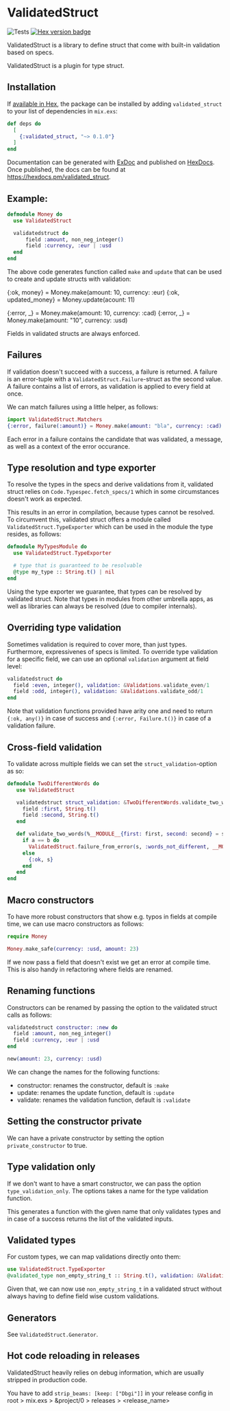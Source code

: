 # ValidatedStruct

![Tests](https://github.com/bravobike/validated_struct/actions/workflows/main.yaml/badge.svg)
[![Hex version badge](https://img.shields.io/hexpm/v/validated_struct.svg)](https://hex.pm/packages/validated_struct)

ValidatedStruct is a library to define struct that come with built-in validation
based on specs.

ValidatedStruct is a plugin for type struct.

## Installation

If [available in Hex](https://hex.pm/docs/publish), the package can be installed
by adding `validated_struct` to your list of dependencies in `mix.exs`:

```elixir
def deps do
  [
    {:validated_struct, "~> 0.1.0"}
  ]
end
```

Documentation can be generated with [ExDoc](https://github.com/elixir-lang/ex_doc)
and published on [HexDocs](https://hexdocs.pm). Once published, the docs can
be found at <https://hexdocs.pm/validated_struct>.



## Example:

```elixir
defmodule Money do
  use ValidatedStruct

  validatedstruct do
      field :amount, non_neg_integer()
      field :currency, :eur | :usd
  end
end
```

The above code generates function called `make` and `update` that can be used
to create and update structs with validation:

   {:ok, money} = Money.make(amount: 10, currency: :eur)
   {:ok, updated_money} = Money.update(acount: 11)

   {:error, _} = Money.make(amount: 10, currency: :cad)
   {:error, _} = Money.make(amount: "10", currency: :usd)

Fields in validated structs are always enforced.

## Failures

If validation doesn't succeed with a success, a failure is returned.
A failure is an error-tuple with a `ValidatedStruct.Failure`-struct as the second
value. A failure contains a list of errors, as validation is applied to every
field at once.

We can match failures using a little helper, as follows:

```elixir
import ValidatedStruct.Matchers
{:error, failure(:amount)} = Money.make(amount: "bla", currency: :cad)
```

Each error in a failure contains the candidate that was validated, a message,
as well as a context of the error occurance.

## Type resolution and type exporter

To resolve the types in the specs and derive validations from it, validated struct
relies on `Code.Typespec.fetch_specs/1` which in some circumstances doesn't work
as expected.

This results in an error in compilation, because types cannot be resolved. To circumvent
this, validated struct offers a module called `ValidatedStruct.TypeExporter` which
can be used in the module the type resides, as follows:

```elixir
defmodule MyTypesModule do
  use ValidatedStruct.TypeExporter

  # type that is guaranteed to be resolvable
  @type my_type :: String.t() | nil
end
```

Using the type exporter we guarantee, that types can be resolved by validated
struct. Note that types in modules from other umbrella apps, as well as libraries
can always be resolved (due to compiler internals).

## Overriding type validation

Sometimes validation is required to cover more, than just types. Furthermore,
expressivenes of specs is limited. 
To override type validation for a specific field, we can use an optional
`validation` argument at field level:

```elixir
validatedstruct do
  field :even, integer(), validation: &Validations.validate_even/1
  field :odd, integer(), validation: &Validations.validate_odd/1
end
```

Note that validation functions provided have arity one and need to return
`{:ok, any()}` in case of success and `{:error, Failure.t()}` in case of
a validation failure.

## Cross-field validation

To validate across multiple fields we can set the `struct_validation`-option as so:
    
```elixir
defmodule TwoDifferentWords do
   use ValidatedStruct

   validatedstruct struct_validation: &TwoDifferentWords.validate_two_words/1 do
     field :first, String.t()
     field :second, String.t()
   end

   def validate_two_words(%__MODULE__{first: first, second: second} = s) do
     if a == b do
       ValidatedStruct.failure_from_error(s, :words_not_different, __MODULE__)
     else
       {:ok, s}
     end
   end
end
```

## Macro constructors

To have more robust constructors that show e.g. typos in fields at compile time,
we can use macro constructors as follows:

```elixir
require Money

Money.make_safe(currency: :usd, amount: 23)
```

If we now pass a field that doesn't exist we get an error at compile time.
This is also handy in refactoring where fields are renamed.

## Renaming functions

Constructors can be renamed by passing the option to the validated struct calls
as follows:

```elixir
validatedstruct constructor: :new do
  field :amount, non_neg_integer()
  field :currency, :eur | :usd
end

new(amount: 23, currency: :usd)
```

We can change the names for the following functions:

- constructor: renames the constructor, default is `:make`
- update: renames the update function, default is `:update`
- validate: renames the validation function, default is `:validate`

## Setting the constructor private

We can have a private constructor by setting the option `private_constructor` to true.

## Type validation only

If we don't want to have a smart constructor, we can pass the option
`type_validation_only`. The options takes a name for the type validation
function.

This generates a function with the given name that only validates types
and in case of a success returns the list of the validated inputs.

## Validated types

For custom types, we can map validations directly onto them:

```elixir
use ValidatedStruct.TypeExporter 
@validated_type non_empty_string_t :: String.t(), validation: &Validation.validate_non_empty_string/1 
```

Given that, we can now use `non_empty_string_t` in a validated
struct without always having to define field wise custom validations.

## Generators

See `ValidatedStruct.Generator`.

## Hot code reloading in releases

ValidatedStruct heavily relies on debug information, which are usually stripped in
production code.

You have to add `strip_beams: [keep: ["Dbgi"]]` in your release config in
root > mix.exs > &project/0 > releases > <release_name>
